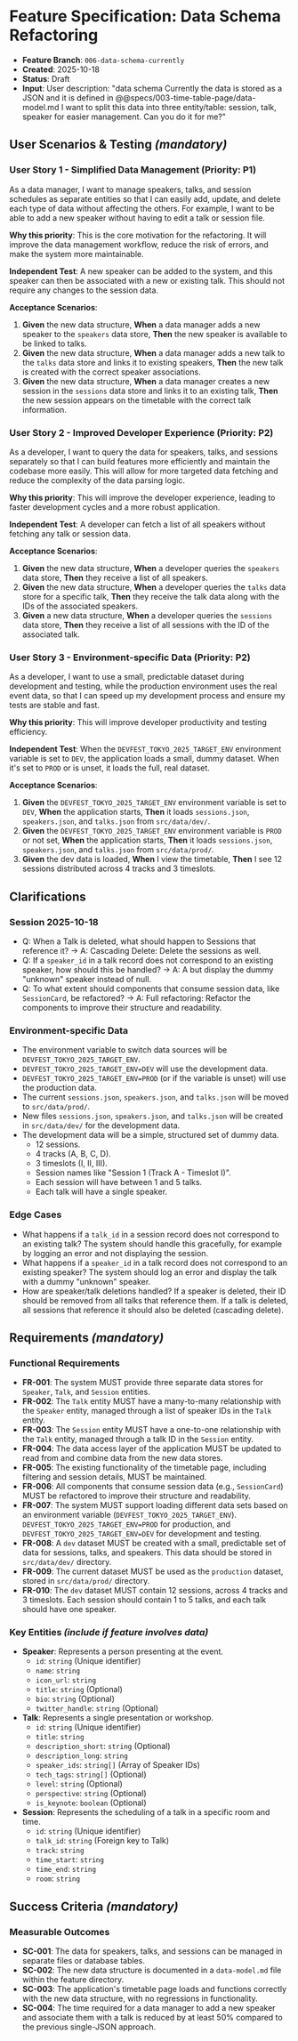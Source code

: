 # Feature Specification: Data Schema Refactoring

- **Feature Branch**: `006-data-schema-currently`
- **Created**: 2025-10-18
- **Status**: Draft
- **Input**: User description: "data schema Currently the data is stored as a JSON and it is defined in @@specs/003-time-table-page/data-model.md I want to split this data into three entity/table: session, talk, speaker for easier management. Can you do it for me?"

## User Scenarios & Testing _(mandatory)_

### User Story 1 - Simplified Data Management (Priority: P1)

As a data manager, I want to manage speakers, talks, and session schedules as separate entities so that I can easily add, update, and delete each type of data without affecting the others. For example, I want to be able to add a new speaker without having to edit a talk or session file.

**Why this priority**: This is the core motivation for the refactoring. It will improve the data management workflow, reduce the risk of errors, and make the system more maintainable.

**Independent Test**: A new speaker can be added to the system, and this speaker can then be associated with a new or existing talk. This should not require any changes to the session data.

**Acceptance Scenarios**:

1.  **Given** the new data structure, **When** a data manager adds a new speaker to the `speakers` data store, **Then** the new speaker is available to be linked to talks.
2.  **Given** the new data structure, **When** a data manager adds a new talk to the `talks` data store and links it to existing speakers, **Then** the new talk is created with the correct speaker associations.
3.  **Given** the new data structure, **When** a data manager creates a new session in the `sessions` data store and links it to an existing talk, **Then** the new session appears on the timetable with the correct talk information.

### User Story 2 - Improved Developer Experience (Priority: P2)

As a developer, I want to query the data for speakers, talks, and sessions separately so that I can build features more efficiently and maintain the codebase more easily. This will allow for more targeted data fetching and reduce the complexity of the data parsing logic.

**Why this priority**: This will improve the developer experience, leading to faster development cycles and a more robust application.

**Independent Test**: A developer can fetch a list of all speakers without fetching any talk or session data.

**Acceptance Scenarios**:

1.  **Given** the new data structure, **When** a developer queries the `speakers` data store, **Then** they receive a list of all speakers.
2.  **Given** the new data structure, **When** a developer queries the `talks` data store for a specific talk, **Then** they receive the talk data along with the IDs of the associated speakers.
3.  **Given** a new data structure, **When** a developer queries the `sessions` data store, **Then** they receive a list of all sessions with the ID of the associated talk.

### User Story 3 - Environment-specific Data (Priority: P2)

As a developer, I want to use a small, predictable dataset during development and testing, while the production environment uses the real event data, so that I can speed up my development process and ensure my tests are stable and fast.

**Why this priority**: This will improve developer productivity and testing efficiency.

**Independent Test**: When the `DEVFEST_TOKYO_2025_TARGET_ENV` environment variable is set to `DEV`, the application loads a small, dummy dataset. When it's set to `PROD` or is unset, it loads the full, real dataset.

**Acceptance Scenarios**:

1.  **Given** the `DEVFEST_TOKYO_2025_TARGET_ENV` environment variable is set to `DEV`, **When** the application starts, **Then** it loads `sessions.json`, `speakers.json`, and `talks.json` from `src/data/dev/`.
2.  **Given** the `DEVFEST_TOKYO_2025_TARGET_ENV` environment variable is `PROD` or not set, **When** the application starts, **Then** it loads `sessions.json`, `speakers.json`, and `talks.json` from `src/data/prod/`.
3.  **Given** the dev data is loaded, **When** I view the timetable, **Then** I see 12 sessions distributed across 4 tracks and 3 timeslots.

## Clarifications

### Session 2025-10-18

- Q: When a Talk is deleted, what should happen to Sessions that reference it? → A: Cascading Delete: Delete the sessions as well.
- Q: If a `speaker_id` in a talk record does not correspond to an existing speaker, how should this be handled? → A: A but display the dummy "unknown" speaker instead of null.
- Q: To what extent should components that consume session data, like `SessionCard`, be refactored? → A: Full refactoring: Refactor the components to improve their structure and readability.

### Environment-specific Data

- The environment variable to switch data sources will be `DEVFEST_TOKYO_2025_TARGET_ENV`.
- `DEVFEST_TOKYO_2025_TARGET_ENV=DEV` will use the development data.
- `DEVFEST_TOKYO_2025_TARGET_ENV=PROD` (or if the variable is unset) will use the production data.
- The current `sessions.json`, `speakers.json`, and `talks.json` will be moved to `src/data/prod/`.
- New files `sessions.json`, `speakers.json`, and `talks.json` will be created in `src/data/dev/` for the development data.
- The development data will be a simple, structured set of dummy data.
  - 12 sessions.
  - 4 tracks (A, B, C, D).
  - 3 timeslots (I, II, III).
  - Session names like "Session 1 (Track A - Timeslot I)".
  - Each session will have between 1 and 5 talks.
  - Each talk will have a single speaker.

### Edge Cases

- What happens if a `talk_id` in a session record does not correspond to an existing talk? The system should handle this gracefully, for example by logging an error and not displaying the session.
- What happens if a `speaker_id` in a talk record does not correspond to an existing speaker? The system should log an error and display the talk with a dummy "unknown" speaker.
- How are speaker/talk deletions handled? If a speaker is deleted, their ID should be removed from all talks that reference them. If a talk is deleted, all sessions that reference it should also be deleted (cascading delete).

## Requirements _(mandatory)_

### Functional Requirements

- **FR-001**: The system MUST provide three separate data stores for `Speaker`, `Talk`, and `Session` entities.
- **FR-002**: The `Talk` entity MUST have a many-to-many relationship with the `Speaker` entity, managed through a list of speaker IDs in the `Talk` entity.
- **FR-003**: The `Session` entity MUST have a one-to-one relationship with the `Talk` entity, managed through a talk ID in the `Session` entity.
- **FR-004**: The data access layer of the application MUST be updated to read from and combine data from the new data stores.
- **FR-005**: The existing functionality of the timetable page, including filtering and session details, MUST be maintained.
- **FR-006**: All components that consume session data (e.g., `SessionCard`) MUST be refactored to improve their structure and readability.
- **FR-007**: The system MUST support loading different data sets based on an environment variable (`DEVFEST_TOKYO_2025_TARGET_ENV`). `DEVFEST_TOKYO_2025_TARGET_ENV=PROD` for production, and `DEVFEST_TOKYO_2025_TARGET_ENV=DEV` for development and testing.
- **FR-008**: A `dev` dataset MUST be created with a small, predictable set of data for sessions, talks, and speakers. This data should be stored in `src/data/dev/` directory.
- **FR-009**: The current dataset MUST be used as the `production` dataset, stored in `src/data/prod/` directory.
- **FR-010**: The `dev` dataset MUST contain 12 sessions, across 4 tracks and 3 timeslots. Each session should contain 1 to 5 talks, and each talk should have one speaker.

### Key Entities _(include if feature involves data)_

- **Speaker**: Represents a person presenting at the event.
  - `id`: `string` (Unique identifier)
  - `name`: `string`
  - `icon_url`: `string`
  - `title`: `string` (Optional)
  - `bio`: `string` (Optional)
  - `twitter_handle`: `string` (Optional)
- **Talk**: Represents a single presentation or workshop.
  - `id`: `string` (Unique identifier)
  - `title`: `string`
  - `description_short`: `string` (Optional)
  - `description_long`: `string`
  - `speaker_ids`: `string[]` (Array of Speaker IDs)
  - `tech_tags`: `string[]` (Optional)
  - `level`: `string` (Optional)
  - `perspective`: `string` (Optional)
  - `is_keynote`: `boolean` (Optional)
- **Session**: Represents the scheduling of a talk in a specific room and time.
  - `id`: `string` (Unique identifier)
  - `talk_id`: `string` (Foreign key to Talk)
  - `track`: `string`
  - `time_start`: `string`
  - `time_end`: `string`
  - `room`: `string`

## Success Criteria _(mandatory)_

### Measurable Outcomes

- **SC-001**: The data for speakers, talks, and sessions can be managed in separate files or database tables.
- **SC-002**: The new data structure is documented in a `data-model.md` file within the feature directory.
- **SC-003**: The application's timetable page loads and functions correctly with the new data structure, with no regressions in functionality.
- **SC-004**: The time required for a data manager to add a new speaker and associate them with a talk is reduced by at least 50% compared to the previous single-JSON approach.
